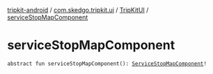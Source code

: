 [tripkit-android](../../index.md) / [com.skedgo.tripkit.ui](../index.md) / [TripKitUI](index.md) / [serviceStopMapComponent](./service-stop-map-component.md)

# serviceStopMapComponent

`abstract fun serviceStopMapComponent(): `[`ServiceStopMapComponent`](../../com.skedgo.tripkit.ui.core.module/-service-stop-map-component/index.md)`!`